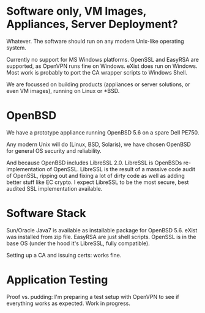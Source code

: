 # Software only, VM Images, Appliances, Server Deployment?

Whatever.  The software should run on any modern Unix-like operating system.

Currently no support for MS Windows platforms.  OpenSSL and EasyRSA are 
supported, as OpenVPN runs fine on Windows.  eXist does run on Windows. 
Most work is probably to port the CA wrapper scripts to Windows Shell.

We are focussed on building products (appliances or server solutions, or 
even VM images), running on Linux or *BSD.

# OpenBSD

We have a prototype appliance running OpenBSD 5.6 on a spare Dell PE750. 

Any modern Unix will do (Linux, BSD, Solaris), we have chosen OpenBSD for 
general OS security and reliability.

And because OpenBSD includes LibreSSL 2.0.  LibreSSL is OpenBSDs 
re-implementation of OpenSSL.  LibreSSL is the result of a massive code 
audit of OpenSSL, ripping out and fixing a lot of dirty code as well as 
adding better stuff like EC crypto.  I expect LibreSSL to be the most 
secure, best audited SSL implementation available.

# Software Stack

Sun/Oracle Java7 is available as installable package for OpenBSD 5.6. 
eXist was installed from zip file.  EasyRSA are just shell scripts. 
OpenSSL is in the base OS (under the hood it's LibreSSL, fully compatible). 

Setting up a CA and issuing certs: works fine.

# Application Testing

Proof vs. pudding: I'm preparing a test setup with OpenVPN to see if 
everything works as expected.  Work in progress.


